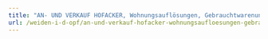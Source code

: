 ```yaml
---
title: "AN- UND VERKAUF HOFACKER, Wohnungsauflösungen, Gebrauchtwarenund Möbel A-Z"
url: /weiden-i-d-opf/an-und-verkauf-hofacker-wohnungsaufloesungen-gebrauchtwarenund-moebel-a-z/
---
```

